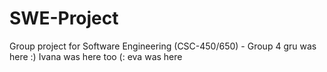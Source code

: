 # SWE-Project
Group project for Software Engineering (CSC-450/650) - Group 4
gru was here :)
Ivana was here too (:
eva was here

